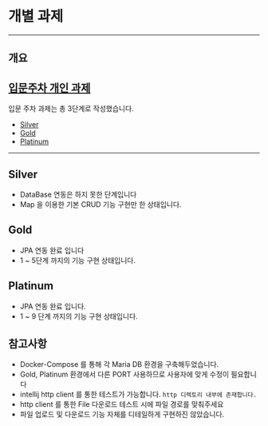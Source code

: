 # 개별 과제

----
## 개요
## [입문주차 개인 과제](https://teamsparta.notion.site/2ab3b5b8490c47e7912d865e09343bd7)

입문 주차 과제는 총 3단계로 작성했습니다.
- [Silver](#silver)
- [Gold](#gold)
- [Platinum](#platinum)

----



## Silver

- DataBase 연동은 하지 못한 단계입니다
- Map 을 이용한 기본 CRUD 기능 구현만 한 상태입니다.

## Gold

- JPA 연동 완료 입니다
- 1 ~ 5단계 까지의 기능 구현 상태입니다.

## Platinum

- JPA 연동 완료 입니다.
- 1 ~ 9 단계 까지의 기능 구현 상태입니다.


## 참고사항
- Docker-Compose 를 통해 각 Maria DB 환경을 구축해두었습니다.
- Gold, Platinum 환경에서 다른 PORT 사용하므로 사용자에 맞게 수정이 필요합니다
- intellij http client 를 통한 테스트가 가능합니다. ``http 디렉토리 내부에 존재합니다.``
- http client 를 통한 File 다운로드 테스트 시에 파일 경로를 맞춰주세요
- 파일 업로드 및 다운로드 기능 자체를 디테일하게 구현하진 않았습니다.
